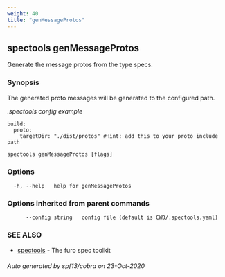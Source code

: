 ```yaml
---
weight: 40
title: "genMessageProtos"
---
```


## spectools genMessageProtos

Generate the message protos from the type specs.

### Synopsis

The generated proto messages will be generated to the configured path.

*.spectools config example*

	build:
	  proto:
		targetDir: "./dist/protos" #Hint: add this to your proto include path
		 
		



```
spectools genMessageProtos [flags]
```

### Options

```
  -h, --help   help for genMessageProtos
```

### Options inherited from parent commands

```
      --config string   config file (default is CWD/.spectools.yaml)
```

### SEE ALSO

* [spectools](spectools.md)	 - The furo spec toolkit

###### Auto generated by spf13/cobra on 23-Oct-2020
